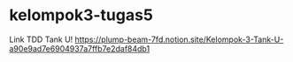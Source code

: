 # kelompok3-tugas5

Link TDD Tank U!
https://plump-beam-7fd.notion.site/Kelompok-3-Tank-U-a90e9ad7e6904937a7ffb7e2daf84db1
